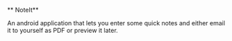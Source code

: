 ** NoteIt**

An android application that lets you enter some quick notes and either email it to yourself as PDF or preview it later.
